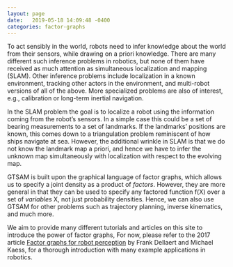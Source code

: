 ```yaml
---
layout: page
date:   2019-05-18 14:09:48 -0400
categories: factor-graphs
---
```


To act sensibly in the world, robots need to infer knowledge about the world from their sensors, while drawing on a priori knowledge. There are many different such inference problems in robotics, but none of them have received as much attention as simultaneous localization and mapping (SLAM). Other inference problems include localization in a known environment, tracking other actors in the environment, and multi-robot versions of all of the above. More specialized problems are also of interest, e.g., calibration or long-term inertial navigation.

In the SLAM problem the goal is to localize a robot using the information coming from the robot’s sensors. In a simple case this could be a set of bearing measurements to a set of landmarks. If the landmarks’ positions are known, this comes down to a triangulation problem reminiscent of how ships navigate at sea. However, the additional wrinkle in SLAM is that we do not know the landmark map a priori, and hence we have to infer the unknown map simultaneously with localization with respect to the evolving map.

GTSAM is built upon the graphical language of factor graphs, which allows us to specify a joint density as a product of *factors*. However, they are more general in that they can be used to specify any factored function f(X) over a set of *variables* X, not just probability densities. Hence, we can also use GTSAM for other problems such as trajectory planning, inverse kinematics, and much more.

We aim to provide many different tutorials and articles on this site to introduce the power of factor graphs, For now, please refer to the 2017 article [Factor graphs for robot perception](https://www.cc.gatech.edu/~dellaert/pubs/Dellaert17fnt.pdf) by Frank Dellaert and Michael Kaess, for a thorough introduction with many example applications in robotics.
